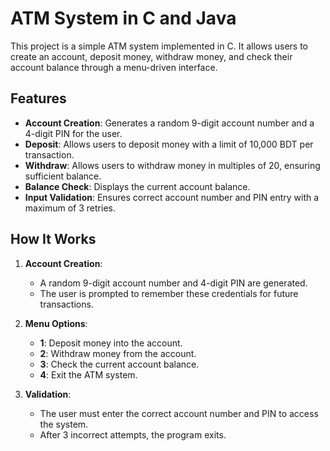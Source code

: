 # ATM System in C and Java

This project is a simple ATM system implemented in C. It allows users to create an account, deposit money, withdraw money, and check their account balance through a menu-driven interface.

## Features

- **Account Creation**: Generates a random 9-digit account number and a 4-digit PIN for the user.
- **Deposit**: Allows users to deposit money with a limit of 10,000 BDT per transaction.
- **Withdraw**: Allows users to withdraw money in multiples of 20, ensuring sufficient balance.
- **Balance Check**: Displays the current account balance.
- **Input Validation**: Ensures correct account number and PIN entry with a maximum of 3 retries.

## How It Works

1. **Account Creation**:
   - A random 9-digit account number and 4-digit PIN are generated.
   - The user is prompted to remember these credentials for future transactions.

2. **Menu Options**:
   - **1**: Deposit money into the account.
   - **2**: Withdraw money from the account.
   - **3**: Check the current account balance.
   - **4**: Exit the ATM system.

3. **Validation**:
   - The user must enter the correct account number and PIN to access the system.
   - After 3 incorrect attempts, the program exits.
